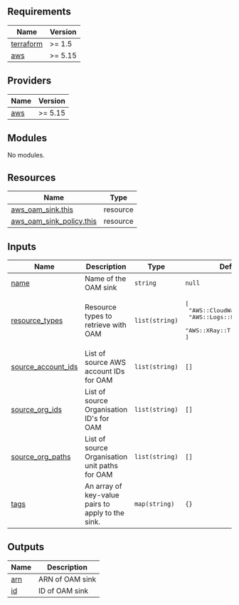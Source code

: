 <!-- BEGIN_TF_DOCS -->
## Requirements

| Name | Version |
|------|---------|
| <a name="requirement_terraform"></a> [terraform](#requirement\_terraform) | >= 1.5 |
| <a name="requirement_aws"></a> [aws](#requirement\_aws) | >= 5.15 |

## Providers

| Name | Version |
|------|---------|
| <a name="provider_aws"></a> [aws](#provider\_aws) | >= 5.15 |

## Modules

No modules.

## Resources

| Name | Type |
|------|------|
| [aws_oam_sink.this](https://registry.terraform.io/providers/hashicorp/aws/latest/docs/resources/oam_sink) | resource |
| [aws_oam_sink_policy.this](https://registry.terraform.io/providers/hashicorp/aws/latest/docs/resources/oam_sink_policy) | resource |

## Inputs

| Name | Description | Type | Default | Required |
|------|-------------|------|---------|:--------:|
| <a name="input_name"></a> [name](#input\_name) | Name of the OAM sink | `string` | `null` | no |
| <a name="input_resource_types"></a> [resource\_types](#input\_resource\_types) | Resource types to retrieve with OAM | `list(string)` | <pre>[<br>  "AWS::CloudWatch::Metric",<br>  "AWS::Logs::LogGroup",<br>  "AWS::XRay::Trace"<br>]</pre> | no |
| <a name="input_source_account_ids"></a> [source\_account\_ids](#input\_source\_account\_ids) | List of source AWS account IDs for OAM | `list(string)` | `[]` | no |
| <a name="input_source_org_ids"></a> [source\_org\_ids](#input\_source\_org\_ids) | List of source Organisation ID's for OAM | `list(string)` | `[]` | no |
| <a name="input_source_org_paths"></a> [source\_org\_paths](#input\_source\_org\_paths) | List of source Organisation unit paths for OAM | `list(string)` | `[]` | no |
| <a name="input_tags"></a> [tags](#input\_tags) | An array of key-value pairs to apply to the sink. | `map(string)` | `{}` | no |

## Outputs

| Name | Description |
|------|-------------|
| <a name="output_arn"></a> [arn](#output\_arn) | ARN of OAM sink |
| <a name="output_id"></a> [id](#output\_id) | ID of OAM sink |
<!-- END_TF_DOCS -->
